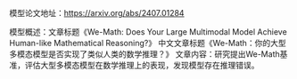 模型论文地址：https://arxiv.org/abs/2407.01284

模型概述：文章标题《We-Math: Does Your Large Multimodal Model Achieve Human-like Mathematical Reasoning?》
中文文章标题《We-Math：你的大型多模态模型是否实现了类似人类的数学推理？》
文章内容：研究提出We-Math基准，评估大型多模态模型在数学推理上的表现，发现模型存在推理错误。
